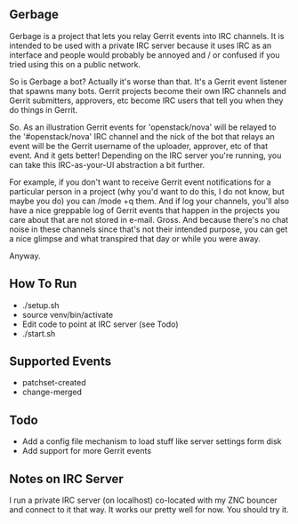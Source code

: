 Gerbage
-------

Gerbage is a project that lets you relay Gerrit events into IRC channels.
It is intended to be used with a private IRC server because it uses IRC as
an interface and people would probably be annoyed and / or confused if you
tried using this on a public network.

So is Gerbage a bot?  Actually it's worse than that.  It's a Gerrit event
listener that spawns many bots.  Gerrit projects become their own IRC
channels and Gerrit submitters, approvers, etc become IRC users that
tell you when they do things in Gerrit.

So.  As an illustration Gerrit events for 'openstack/nova' will be relayed to
the '#openstack/nova' IRC channel and the nick of the bot that relays an event
will be the Gerrit username of the uploader, approver, etc of that event.  And
it gets better!  Depending on the IRC server you're running, you can take this
IRC-as-your-UI abstraction a bit further.

For example, if you don't want to receive Gerrit event notifications for a
particular person in a project (why you'd want to do this, I do not know, but
maybe you do) you can /mode +q them.  And if log your channels, you'll also
have a nice greppable log of Gerrit events that happen in the projects you
care about that are not stored in e-mail.  Gross.  And because there's no
chat noise in these channels since that's not their intended purpose, you
can get a nice glimpse and what transpired that day or while you were
away.

Anyway.

How To Run
----------

 * ./setup.sh
 * source venv/bin/activate
 * Edit code to point at IRC server (see Todo)
 * ./start.sh

Supported Events
----------------

 * patchset-created
 * change-merged

Todo
----

 * Add a config file mechanism to load stuff like server settings form disk
 * Add support for more Gerrit events

Notes on IRC Server
-------------------

I run a private IRC server (on localhost) co-located with my ZNC bouncer and
connect to it that way.  It works our pretty well for now.  You should try it.
